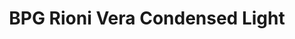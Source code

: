 ---
title: BPG Rioni Vera Condensed Light
desktop: http://fonts.ge/ka/font/187/BPG-Rioni-Vera-Condensed-Light
---